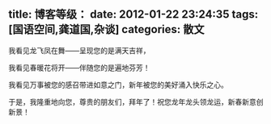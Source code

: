 title: 博客等级：
date: 2012-01-22 23:24:35
tags: [国语空间,龚道国,杂谈]
categories: 散文
---
 <p>我看见龙飞凤在舞——呈现您的是满天吉祥，</p> 
 <p>我看见春暖花将开——伴随您的是遍地芬芳！</p> 
 <p>我看见万事被您的感召带进如意之门，新年被您的美好涌入快乐之心。</p> 
 <p>于是，我隆重地向您，尊贵的朋友们，拜年了！祝您龙年龙头领龙运，新春新意创新景！</p> 
